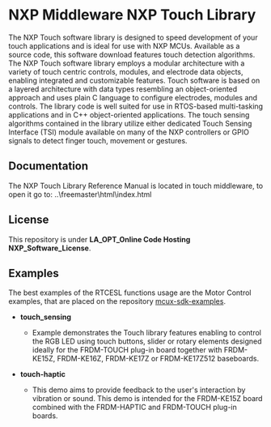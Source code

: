 # NXP Middleware NXP Touch Library 
The NXP Touch software library is designed to speed development of your touch applications and is ideal for use with NXP MCUs. Available as a source code, this software download features touch detection algorithms.
The NXP Touch software library employs a modular architecture with a variety of touch centric controls, modules, and electrode data objects, enabling integrated and customizable features.
Touch software is based on a layered architecture with data types resembling an object-oriented approach and uses plain C language to configure electrodes, modules and 
controls. The library code is well suited for use in RTOS-based multi-tasking applications and in C++ object-oriented applications.
The touch sensing algorithms contained in the library utilize either dedicated Touch Sensing Interface (TSI) module available on many of the NXP controllers or GPIO signals to detect finger touch, movement or gestures.

## Documentation
The NXP Touch Library Reference Manual is located in touch middleware, to open it go to:
..\freemaster\html\index.html

## License
This repository is under **LA_OPT_Online Code Hosting NXP_Software_License**.

## Examples
The best examples of the RTCESL functions usage are the Motor Control examples, that are placed on the repository [mcux-sdk-examples](https://github.com/nxp-mcuxpresso/mcux-sdk-examples).

- **touch_sensing**
  - Example demonstrates the Touch library features enabling to control the RGB LED using touch buttons, slider or rotary elements designed ideally for the FRDM-TOUCH plug-in board together with FRDM-KE15Z, FRDM-KE16Z, FRDM-KE17Z or FRDM-KE17Z512 baseboards.
  
- **touch-haptic**
  - This demo aims to provide feedback to the user's interaction by vibration or sound. This demo is intended for the FRDM-KE15Z board combined with the FRDM-HAPTIC and FRDM-TOUCH plug-in boards.